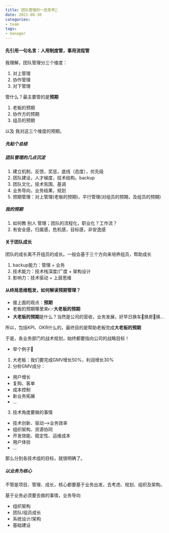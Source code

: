 ```yaml
---
title: 团队管理的一些思考🤔
date: 2021-08-30
categories: 
- team
tags:
- manager
---
```


#### 先引用一句名言：人用制度管，事用流程管

我理解，团队管理分三个维度：

1. 对上管理
2. 协作管理
3. 对下管理

管什么？最主要管的是**预期**

1. 老板的预期
2. 协作方的预期
3. 组员的预期

以及 我对这三个维度的预期。

##### 先贴个总结
##### 团队管理的几点沉淀
1. 建立机制，反馈，奖惩，底线（态度），优先级
2. 团队建设，人才梯度，技术结构，backup
3. 团队文化，技术氛围、基调
4. 业务导向，业务结果，规划
5. 预期管理：对上管理(老板的预期)，平行管理(对组员的预期，及组员的预期)

##### 我的预期
1. 如何教 别人 管理；团队的流程化，职业化？工作流？
2. 有安全感，归属感，危机感，目标感，非安逸感

#### 关于团队成长
团队的成长离不开组员的成长。一般会基于三个方向来培养组员，帮助成长

1. backup能力：管理 + 业务
2. 技术能力：技术栈深度/广度 + 架构设计
3. 影响力：技术驱动 + 上层思维

#### 从终局思维粗发，如何解读预期管理？
* 接上面的观点：**预期**
* 老板的预期哪里来👉**大老板的预期**
* **大老板的预期**是什么？当然是公司的营收，业务发展，好早日换车🚗换房🏡换...

所以，包括KPI、OKR什么的，最终目的是帮助老板完成**大老板的预期**

于是，各业务部门的战术规划，始终都要指向公司的战略目标！

* 举个例子🌰
1. 大老板：我们要完成GMV增长50%，利润增长30%
2. 分析GMV成分：
  * 用户增长
  * 复购、客单
  * 成本控制
  * 新业务拓展
  * ...
3. 技术角度要做的事情
  * 技术创新、驱动-->业务效率
  * 组织架构、资源协同
  * 开发效能、稳定性、运维成本
  * 用户体验
  * ...

那么分到各技术组的目标，就很明确了。

##### 以业务为核心
不管是项目、管理、成长，核心都要基于业务出发，去考虑、规划、组织及架构。

基于业务必须要去做的事情，业务导向
* 组织架构
* 团队/组员成长
* 系统设计/架构
* 基础建设
